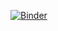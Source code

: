 [![Binder](https://mybinder.org/badge_logo.svg)](https://mybinder.org/v2/gh/humfla123/mybinder/HEAD)
